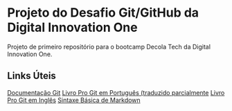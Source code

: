 ﻿# Projeto do Desafio Git/GitHub da Digital Innovation One
Projeto de primeiro repositório para o bootcamp Decola Tech da Digital Innovation One.

## Links Úteis
[Documentação Git](https://git-scm.com/docs/gittutorial)
[Livro Pro Git em Português (traduzido parcialmente](https://git-scm.com/book/pt-br/v2)
[Livro Pro Git em Inglês](https://git-scm.com/book/en/v2)
[Sintaxe Básica de Markdown](https://www.markdownguide.org/basic-syntax/)

